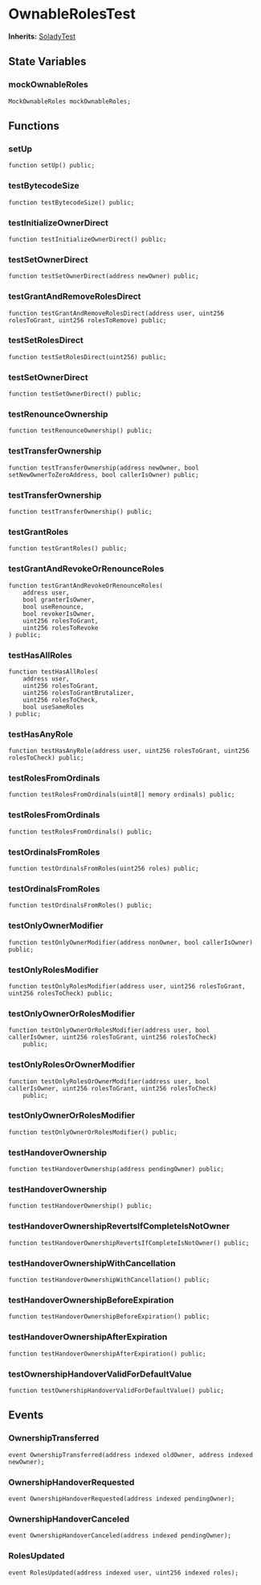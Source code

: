 # OwnableRolesTest
**Inherits:**
[SoladyTest](/lib/solady/test/utils/SoladyTest.sol/contract.SoladyTest.md)


## State Variables
### mockOwnableRoles

```solidity
MockOwnableRoles mockOwnableRoles;
```


## Functions
### setUp


```solidity
function setUp() public;
```

### testBytecodeSize


```solidity
function testBytecodeSize() public;
```

### testInitializeOwnerDirect


```solidity
function testInitializeOwnerDirect() public;
```

### testSetOwnerDirect


```solidity
function testSetOwnerDirect(address newOwner) public;
```

### testGrantAndRemoveRolesDirect


```solidity
function testGrantAndRemoveRolesDirect(address user, uint256 rolesToGrant, uint256 rolesToRemove) public;
```

### testSetRolesDirect


```solidity
function testSetRolesDirect(uint256) public;
```

### testSetOwnerDirect


```solidity
function testSetOwnerDirect() public;
```

### testRenounceOwnership


```solidity
function testRenounceOwnership() public;
```

### testTransferOwnership


```solidity
function testTransferOwnership(address newOwner, bool setNewOwnerToZeroAddress, bool callerIsOwner) public;
```

### testTransferOwnership


```solidity
function testTransferOwnership() public;
```

### testGrantRoles


```solidity
function testGrantRoles() public;
```

### testGrantAndRevokeOrRenounceRoles


```solidity
function testGrantAndRevokeOrRenounceRoles(
    address user,
    bool granterIsOwner,
    bool useRenounce,
    bool revokerIsOwner,
    uint256 rolesToGrant,
    uint256 rolesToRevoke
) public;
```

### testHasAllRoles


```solidity
function testHasAllRoles(
    address user,
    uint256 rolesToGrant,
    uint256 rolesToGrantBrutalizer,
    uint256 rolesToCheck,
    bool useSameRoles
) public;
```

### testHasAnyRole


```solidity
function testHasAnyRole(address user, uint256 rolesToGrant, uint256 rolesToCheck) public;
```

### testRolesFromOrdinals


```solidity
function testRolesFromOrdinals(uint8[] memory ordinals) public;
```

### testRolesFromOrdinals


```solidity
function testRolesFromOrdinals() public;
```

### testOrdinalsFromRoles


```solidity
function testOrdinalsFromRoles(uint256 roles) public;
```

### testOrdinalsFromRoles


```solidity
function testOrdinalsFromRoles() public;
```

### testOnlyOwnerModifier


```solidity
function testOnlyOwnerModifier(address nonOwner, bool callerIsOwner) public;
```

### testOnlyRolesModifier


```solidity
function testOnlyRolesModifier(address user, uint256 rolesToGrant, uint256 rolesToCheck) public;
```

### testOnlyOwnerOrRolesModifier


```solidity
function testOnlyOwnerOrRolesModifier(address user, bool callerIsOwner, uint256 rolesToGrant, uint256 rolesToCheck)
    public;
```

### testOnlyRolesOrOwnerModifier


```solidity
function testOnlyRolesOrOwnerModifier(address user, bool callerIsOwner, uint256 rolesToGrant, uint256 rolesToCheck)
    public;
```

### testOnlyOwnerOrRolesModifier


```solidity
function testOnlyOwnerOrRolesModifier() public;
```

### testHandoverOwnership


```solidity
function testHandoverOwnership(address pendingOwner) public;
```

### testHandoverOwnership


```solidity
function testHandoverOwnership() public;
```

### testHandoverOwnershipRevertsIfCompleteIsNotOwner


```solidity
function testHandoverOwnershipRevertsIfCompleteIsNotOwner() public;
```

### testHandoverOwnershipWithCancellation


```solidity
function testHandoverOwnershipWithCancellation() public;
```

### testHandoverOwnershipBeforeExpiration


```solidity
function testHandoverOwnershipBeforeExpiration() public;
```

### testHandoverOwnershipAfterExpiration


```solidity
function testHandoverOwnershipAfterExpiration() public;
```

### testOwnershipHandoverValidForDefaultValue


```solidity
function testOwnershipHandoverValidForDefaultValue() public;
```

## Events
### OwnershipTransferred

```solidity
event OwnershipTransferred(address indexed oldOwner, address indexed newOwner);
```

### OwnershipHandoverRequested

```solidity
event OwnershipHandoverRequested(address indexed pendingOwner);
```

### OwnershipHandoverCanceled

```solidity
event OwnershipHandoverCanceled(address indexed pendingOwner);
```

### RolesUpdated

```solidity
event RolesUpdated(address indexed user, uint256 indexed roles);
```

